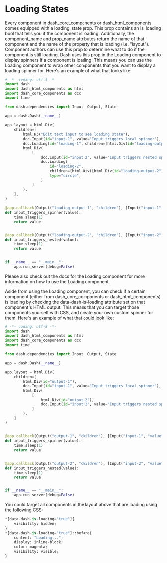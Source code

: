 # Loading States
Every component in dash_core_components or dash_html_components comes equipped with a loading_state prop. This prop contains an is_loading bool that tells you if the component is loading. Additionally, the component_name and prop_name attributes return the name of that component and the name of the property that is loading (i.e. "layout"). Component authors can use this prop to determine what to do if the component is still loading. Dash uses this prop in the Loading component to display spinners if a component is loading. This means you can use the Loading component to wrap other components that you want to display a loading spinner for. Here's an example of what that looks like:

```python
# -*- coding: utf-8 -*-
import dash
import dash_html_components as html
import dash_core_components as dcc
import time

from dash.dependencies import Input, Output, State

app = dash.Dash(__name__)

app.layout = html.Div(
    children=[
        html.H3("Edit text input to see loading state"),
        dcc.Input(id="input-1", value='Input triggers local spinner'),
        dcc.Loading(id="loading-1", children=[html.Div(id="loading-output-1")], type="default"),
        html.Div(
            [
                dcc.Input(id="input-2", value='Input triggers nested spinner'),
                dcc.Loading(
                    id="loading-2",
                    children=[html.Div([html.Div(id="loading-output-2")])],
                    type="circle",
                )
            ]
        ),
    ],
)

@app.callback(Output("loading-output-1", "children"), [Input("input-1", "value")])
def input_triggers_spinner(value):
    time.sleep(1)
    return value


@app.callback(Output("loading-output-2", "children"), [Input("input-2", "value")])
def input_triggers_nested(value):
    time.sleep(1)
    return value


if __name__ == "__main__":
    app.run_server(debug=False)
```

Please also check out the docs for the Loading component for more information on how to use the Loading component.

Aside from using the Loading component, you can check if a certain component (either from dash_core_components or dash_html_components) is loading by checking the data-dash-is-loading attribute set on that component's HTML output. This means that you can target those components yourself with CSS, and create your own custom spinner for them. Here's an example of what that could look like:

```python
# -*- coding: utf-8 -*-
import dash
import dash_html_components as html
import dash_core_components as dcc
import time

from dash.dependencies import Input, Output, State

app = dash.Dash(__name__)

app.layout = html.Div(
    children=[
        html.Div(id="output-1"),
        dcc.Input(id="input-1", value="Input triggers local spinner"),
        html.Div(
            [
                html.Div(id="output-2"),
                dcc.Input(id="input-2", value="Input triggers nested spinner"),
            ]
        ),
    ]
)


@app.callback(Output("output-1", "children"), [Input("input-1", "value")])
def input_triggers_spinner(value):
    time.sleep(1)
    return value


@app.callback(Output("output-2", "children"), [Input("input-2", "value")])
def input_triggers_nested(value):
    time.sleep(1)
    return value


if __name__ == "__main__":
    app.run_server(debug=False)
```

You could target all components in the layout above that are loading using the following CSS:

```python
*[data-dash-is-loading="true"]{
    visibility: hidden;
}
*[data-dash-is-loading="true"]::before{
    content: "Loading...";
    display: inline-block;
    color: magenta;
    visibility: visible;
}
```
